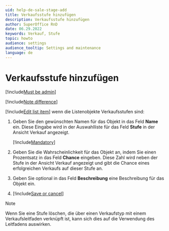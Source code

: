 ```yaml
---
uid: help-de-sale-stage-add
title: Verkaufsstufe hinzufügen
description: Verkaufsstufe hinzufügen
author: SuperOffice RnD
date: 06.29.2022
keywords: Verkauf, Stufe
topic: howto
audience: settings
audience_tooltip: Settings and maintenance
language: de
---
```


# Verkaufsstufe hinzufügen

[!include[Must be admin](../../../learn/includes/req-admin.md)]

[!include[Note difference](includes/different-edit-list-item-dialog.md)]

[!include[Edit list item](includes/edit-list-item.md)] wenn die Listenobjekte Verkaufsstufen sind:

1. Geben Sie den gewünschten Namen für das Objekt in das Feld **Name** ein. Diese Eingabe wird in der Auswahlliste für das Feld **Stufe** in der Ansicht Verkauf angezeigt.

    [!include[Mandatory](includes/note-mandatory-field.md)]

2. Geben Sie die Wahrscheinlichkeit für das Objekt an, indem Sie einen Prozentsatz in das Feld **Chance** eingeben. Diese Zahl wird neben der Stufe in der Ansicht Verkauf angezeigt und gibt die Chance eines erfolgreichen Verkaufs auf dieser Stufe an.

3. Geben Sie optional in das Feld **Beschreibung** eine Beschreibung für das Objekt ein.

4. [!include[Save or cancel](includes/save-or-cancel.md)]

> [!NOTE]
> Wenn Sie eine Stufe löschen, die über einen Verkaufstyp mit einem Verkaufsleitfaden verknüpft ist, kann sich dies auf die Verwendung des Leitfadens auswirken.
